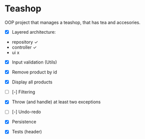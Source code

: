 # Teashop
OOP project that manages a teashop, that has tea and accesories.

- [x] Layered architecture:
- repository  ✓
- controller ✓
- ui x

- [x] Input validation (Utils)

- [x] Remove product by id

- [x] Display all products
- [ ] [-] Filtering

- [x] Throw (and handle) at least two exceptions 
- [ ] [-] Undo-redo

- [x] Persistence

- [x] Tests (header)
